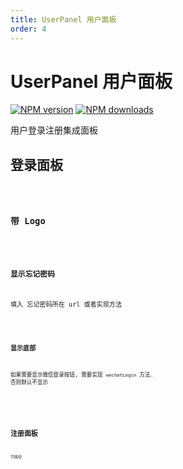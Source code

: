 ```yaml
---
title: UserPanel 用户面板
order: 4
---
```


# UserPanel 用户面板

[![NPM version][version-image]][version-url] [![NPM downloads][download-image]][download-url]

用户登录注册集成面板

[version-image]: http://img.shields.io/npm/v/@arvinxu/user-panel.svg?color=deepgreen&label=latest
[version-url]: http://npmjs.org/package/@arvinxu/user-panel
[download-image]: https://img.shields.io/npm/dm/@arvinxu/user-panel.svg
[download-url]: https://github.com/arvinxx/components/tree/master/packages/user-panel

## 登录面板

<code src='./examples/UserPanel/Login.tsx' />

### 带 Logo

<code src='./examples/UserPanel/LoginWithLogo.tsx' />

### 显示忘记密码

填入 忘记密码所在 url 或者实现方法

<code src='./examples/UserPanel/LoginWithForgotUrl.tsx' />

### 显示底部

如果需要显示微信登录按钮, 需要实现 `wechatLogin` 方法. 否则默认不显示

<code src='./examples/UserPanel/LoginWithFooter.tsx' />

<API src='../../../packages/user-panel/src/UserLogin.tsx'></API>

## 注册面板

TODO
